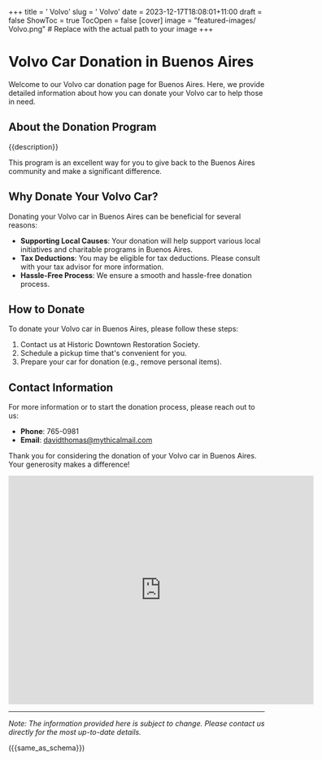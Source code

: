 +++
title = '    Volvo'
slug = '    Volvo'
date = 2023-12-17T18:08:01+11:00
draft = false
ShowToc = true
TocOpen = false
[cover]
image = "featured-images/    Volvo.png"  # Replace with the actual path to your image
+++



#     Volvo Car Donation in     Buenos Aires

Welcome to our     Volvo car donation page for     Buenos Aires. Here, we provide detailed information about how you can donate your     Volvo car to help those in need.

## About the Donation Program

{{description}}

This program is an excellent way for you to give back to the     Buenos Aires community and make a significant difference.

## Why Donate Your     Volvo Car?

Donating your     Volvo car in     Buenos Aires can be beneficial for several reasons:

- **Supporting Local Causes**: Your donation will help support various local initiatives and charitable programs in     Buenos Aires.
- **Tax Deductions**: You may be eligible for tax deductions. Please consult with your tax advisor for more information.
- **Hassle-Free Process**: We ensure a smooth and hassle-free donation process.

## How to Donate

To donate your     Volvo car in     Buenos Aires, please follow these steps:

1. Contact us at     Historic Downtown Restoration Society.
2. Schedule a pickup time that's convenient for you.
3. Prepare your car for donation (e.g., remove personal items).

## Contact Information

For more information or to start the donation process, please reach out to us:

- **Phone**: 765-0981
- **Email**:     davidthomas@mythicalmail.com

Thank you for considering the donation of your     Volvo car in     Buenos Aires. Your generosity makes a difference!

<!-- Other content -->

<iframe width="600" height="450" frameborder="0" style="border:0" src="https://www.google.com/maps/embed/v1/place?key=AIzaSyDivX6qAx8DlsaPtf6od3s40HLANl8aFcE&q=++++Buenos+Aires" allowfullscreen></iframe>

<!-- Other content -->

---

*Note: The information provided here is subject to change. Please contact us directly for the most up-to-date details.*

<!-- Other content -->

({{same_as_schema}})

<!-- Other content -->